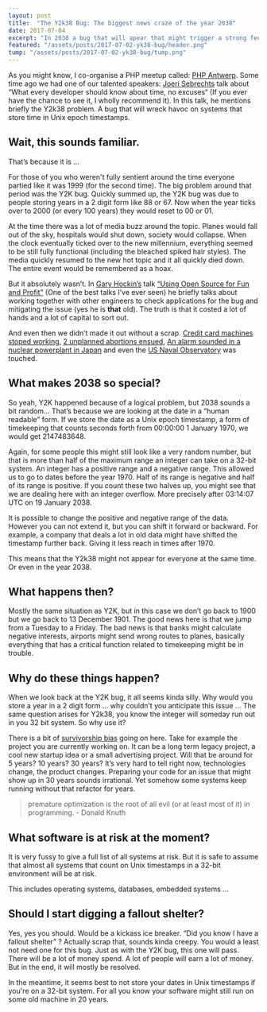 ```yaml
---
layout: post
title:  "The Y2k38 Bug: The biggest news craze of the year 2038"
date: 2017-07-04
excerpt: "In 2038 a bug that will apear that might trigger a strong feeling of déjà vu to the Y2k craze. The Y2k38 bug seems to come at a very random moment, but it all makes sense if we apply a bit of computer science to it."
featured: "/assets/posts/2017-07-02-yk38-bug/header.png"
tump: "/assets/posts/2017-07-02-yk38-bug/tump.png"
---
```

 
As you might know, I co-organise a PHP meetup called: [PHP Antwerp](phpantwerp.be). Some time ago we had one of our talented speakers: [Joeri Sebrechts](https://twitter.com/joeri_s) talk about “What every developer should know about time, no excuses“ (If you ever have the chance to see it, I wholly recommend it). In this talk, he mentions briefly the Y2k38 problem. A bug that will wreck havoc on systems that store time in Unix epoch timestamps.
 
## Wait, this sounds familiar.
That’s because it is … 

For those of you who weren't fully sentient around the time everyone partied like it was 1999 (for the second time). The big problem around that period was the Y2K bug. Quickly summed up, the Y2K bug was due to people storing years in a 2 digit form like 88 or 67. Now when the year ticks over to 2000 (or every 100 years) they would reset to 00 or 01.
 
At the time there was a lot of media buzz around the topic. Planes would fall out of the sky, hospitals would shut down, society would collapse. When the clock eventually ticked over to the new millennium, everything seemed to be still fully functional (including the bleached spiked hair styles). The media quickly resumed to the new hot topic and it all quickly died down. The entire event would be remembered as a hoax.
 
But it absolutely wasn’t. In [Gary Hockin’s](https://twitter.com/GeeH) talk [“Using Open Source for Fun and Profit”](https://www.youtube.com/watch?v=RH74_sFjqzs) (One of the best talks I’ve ever seen) he briefly talks about working together with other engineers to check applications for the bug and mitigating the issue (yes he is **that** old). The truth is that it costed a lot of hands and a lot of capital to sort out.
 
And even then we didn’t made it out without a scrap. [Credit card machines stoped working](http://news.bbc.co.uk/2/hi/business/582007.stm), [2 unplanned abortions ensued](https://www.theguardian.com/uk/2001/sep/14/martinwainwright), [An alarm sounded in a nuclear powerplant in Japan](http://news.bbc.co.uk/2/hi/science/nature/585013.stm) and even the [US Naval Observatory](https://web.archive.org/web/20081104223443/http://archives.cnn.com/2000/TECH/computing/01/01/y2k.weekend.wrap/index.html) was touched.
 
## What makes 2038 so special?
So yeah, Y2K happened because of a logical problem, but 2038 sounds a bit random… That’s because we are looking at the date in a “human readable” form. If we store the date as a Unix epoch timestamp, a form of timekeeping that counts seconds forth from 00:00:00 1 January 1970, we would get  2147483648.
 
Again, for some people this might still look like a very random number, but that is more than half of the maximum range an integer can take on a 32-bit system. An integer has a positive range and a negative range. This allowed us to go to dates before the year 1970. Half of its range is negative and half of its range is positive. If you count these two halves up, you might see that we are dealing here with an integer overflow. More precisely after 03:14:07 UTC on 19 January 2038.
 
It is possible to change the positive and negative range of the data. However you can not extend it, but you can shift it forward or backward. For example, a company that deals a lot in old data might have shifted the timestamp further back. Giving it less reach in times after 1970. 
 
This means that the Y2k38 might not appear for everyone at the same time. Or even in the year 2038.

## What happens then?
 
Mostly the same situation as Y2K, but in this case we don’t go back to 1900 but we go back to 13 December 1901. The good news here is that we jump from a Tuesday to a Friday. The bad news is that banks might calculate negative interests, airports might send wrong routes to planes, basically everything that has a critical function related to timekeeping might be in trouble. 
 
## Why do these things happen?
When we look back at the Y2K bug, it all seems kinda silly. Why would you store a year in a 2 digit form … why couldn’t you anticipate this issue … The same question arises for Y2k38, you know the integer will someday run out in you 32 bit system. So why use it?
 
There is a bit of [survivorship bias](https://www.wikiwand.com/en/Survivorship_bias) going on here. Take for example the project you are currently working on. It can be a long term legacy project, a cool new startup idea or a small advertising project. Will that be around for 5 years? 10 years? 30 years? It’s very hard to tell right now, technologies change, the product changes. Preparing your code for an issue that might show up in 30 years sounds irrational. Yet somehow some systems keep running without that refactor for years.
 
> premature optimization is the root of all evil (or at least most of it) in programming. - Donald Knuth
 
## What software is at risk at the moment?
 
It is very fussy to give a full list of all systems at risk. But it is safe to assume that almost all systems that count on Unix timestamps in a 32-bit environment will be at risk.
 
This includes operating systems, databases, embedded systems …
 
## Should I start digging a fallout shelter?

Yes, yes you should. Would be a kickass ice breaker. “Did you know I have a fallout shelter” ? Actually scrap that, sounds kinda creepy.
You would a least not need one for this bug. Just as with the Y2K bug, this one will pass. There will be a lot of money spend. A lot of people will earn a lot of money. But in the end, it will mostly be resolved.
 
In the meantime, it seems best to not store your dates in Unix timestamps if you're on a 32-bit system. For all you know your software might still run on some old machine in 20 years.
